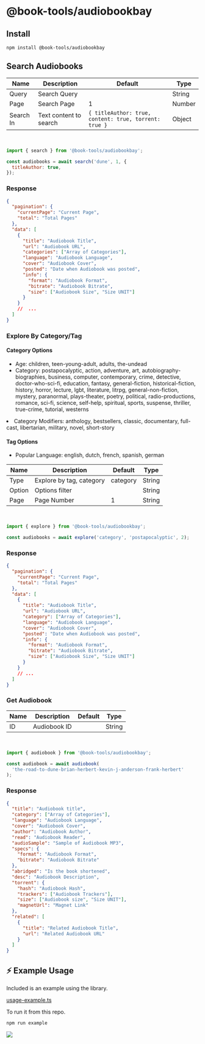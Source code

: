 # @book-tools/audiobookbay

## Install

```shh
npm install @book-tools/audiobookbay
```

## Search Audiobooks

| Name      | Description            | Default                                               | Type   |
| --------- | ---------------------- | ----------------------------------------------------- | ------ |
| Query     | Search Query           |                                                       | String |
| Page      | Search Page            | 1                                                     | Number |
| Search In | Text content to search | `{ titleAuthor: true, content: true, torrent: true }` | Object |

<br>

```js
import { search } from '@book-tools/audiobookbay';

const audiobooks = await search('dune', 1, {
  titleAuthor: true,
});
```

### Response

```json
{
  "pagination": {
    "currentPage": "Current Page",
    "total": "Total Pages"
  },
  "data": [
    {
      "title": "Audiobook Title",
      "url": "Audiobook URL",
      "categories": ["Array of Categories"],
      "language": "Audiobook Language",
      "cover": "Audiobook Cover",
      "posted": "Date when Audiobook was posted",
      "info": {
        "format": "Audiobook Format",
        "bitrate": "Audiobook Bitrate",
        "size": ["Audiobook Size", "Size UNIT"]
      }
    }
    //  ...
  ]
}
```

### Explore By Category/Tag

#### Category Options

<ul>
  <li>
    Age: children, teen-young-adult, adults, the-undead
  </li>

  <li>
    Category: postapocalyptic, action, adventure, art, autobiography-biographies, business, computer, contemporary, crime, detective, doctor-who-sci-fi, education, fantasy, general-fiction, historical-fiction, history, horror, lecture, lgbt, literature, litrpg, general-non-fiction, mystery, paranormal, plays-theater, poetry, political, radio-productions, romance, sci-fi, science, self-help, spiritual, sports, suspense, thriller, true-crime, tutorial, westerns
    </ul>
  </li>

  <li>
    Category Modifiers: anthology, bestsellers, classic, documentary, full-cast, libertarian, military, novel, short-story
  </li>
</ul>

#### Tag Options

<ul>
  <li>
  Popular Language: english, dutch, french, spanish, german
  </li>
</ul>

| Name   | Description              | Default  | Type   |
| ------ | ------------------------ | -------- | ------ |
| Type   | Explore by tag, category | category | String |
| Option | Options filter           |          | String |
| Page   | Page Number              | 1        | String |

<br>

```js
import { explore } from '@book-tools/audiobookbay';

const audiobooks = await explore('category', 'postapocalyptic', 2);
```

### Response

```json
{
  "pagination": {
    "currentPage": "Current Page",
    "total": "Total Pages"
  },
  "data": [
    {
      "title": "Audiobook Title",
      "url": "Audiobook URL",
      "category": ["Array of Categories"],
      "language": "Audiobook Language",
      "cover": "Audiobook Cover",
      "posted": "Date when Audiobook was posted",
      "info": {
        "format": "Audiobook Format",
        "bitrate": "Audiobook Bitrate",
        "size": ["Audiobook Size", "Size UNIT"]
      }
    }
    // ...
  ]
}
```

### Get Audiobook

| Name | Description  | Default | Type   |
| ---- | ------------ | ------- | ------ |
| ID   | Audiobook ID |         | String |

<br>

```js
import { audiobook } from '@book-tools/audiobookbay';

const audiobook = await audiobook(
  'the-road-to-dune-brian-herbert-kevin-j-anderson-frank-herbert'
);
```

### Response

```json
{
  "title": "Audiobook title",
  "category": ["Array of Categories"],
  "language": "Audiobook Language",
  "cover": "Audiobook Cover",
  "author": "Audiobook Author",
  "read": "Audiobook Reader",
  "audioSample": "Sample of Audiobook MP3",
  "specs": {
    "format": "Audiobook Format",
    "bitrate": "Audiobook Bitrate"
  },
  "abridged": "Is the book shortened",
  "desc": "Audiobook Description",
  "torrent": {
    "hash": "Audiobook Hash",
    "trackers": ["Audiobook Trackers"],
    "size": ["Audiobook size", "Size UNIT"],
    "magnetUrl": "Magnet Link"
  },
  "related": [
    {
      "title": "Related Audiobook Title",
      "url": "Related Audiobook URL"
    }
  ]
}
```

## ⚡ Example Usage

Included is an example using the library.

[usage-example.ts](./playground/usage-example.ts)

To run it from this repo.

```bash
npm run example
```

![](./docs/images/example-screenshot.png)
